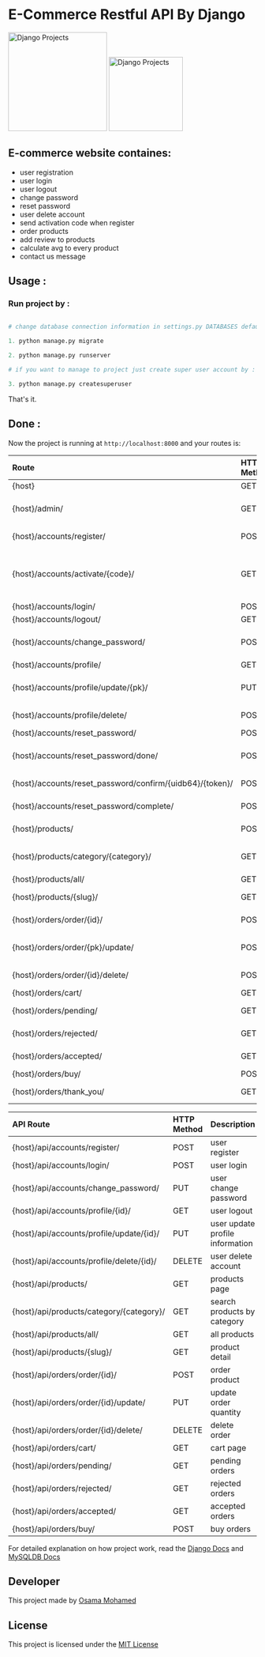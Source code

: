 # E-Commerce Restful API By Django

[<img src="https://www.djangoproject.com/s/img/logos/django-logo-negative.png" width="200" title="Django Projects" >](https://github.com/OSAMAMOHAMED1234/django_projects)
[<img src="https://www.mysql.com/common/logos/logo-mysql-170x115.png" width="150" title="Django Projects" >](https://github.com/OSAMAMOHAMED1234/django_projects)

## E-commerce website containes:
* user registration 
* user login
* user logout 
* change password
* reset password
* user delete account
* send activation code when register
* order products
* add review to products
* calculate avg to every product
* contact us message



## Usage :
### Run project by :

``` python

# change database connection information in settings.py DATABASES default values with your info then run 

1. python manage.py migrate

2. python manage.py runserver

# if you want to manage to project just create super user account by :

3. python manage.py createsuperuser

```

That's it.

## Done :

Now the project is running at `http://localhost:8000` and your routes is:


| Route                                          | HTTP Method 	 | Description                           	      |
|:-----------------------------------------------|:--------------|:---------------------------------------------|
| {host}       	                                 | GET       	   | Home page     |
| {host}/admin/  	                               | GET      	     | Admin control panel                     	    |
| {host}/accounts/register/                      | POST      	     | user register           	    |
| {host}/accounts/activate/{code}/               | GET      	     | activate user account after register    |
| {host}/accounts/login/                         | POST      	     | user login           	    |
| {host}/accounts/logout/                        | GET      	     | user logout           	    |
| {host}/accounts/change_password/               | POST      	     | user change password           	    |
| {host}/accounts/profile/                       | GET      	     | user logout           	    |
| {host}/accounts/profile/update/{pk}/            | PUT      	     | user update checkout information           	    |
| {host}/accounts/profile/delete/                | POST      	     | user delete account           	    |
| {host}/accounts/reset_password/                | POST      	     | user email           	    |
| {host}/accounts/reset_password/done/           | POST      	     | send reset password email           	    |
| {host}/accounts/reset_password/confirm/{uidb64}/{token}/        | POST      	     | enter new password           	    |
| {host}/accounts/reset_password/complete/       | POST      	     | finish reset password           	    |
| {host}/products/                                | POST      	     | products page          	    |
| {host}/products/category/{category}/            | GET      	     | search products by category          	    |
| {host}/products/all/                            | GET      	     | all products           	    |
| {host}/products/{slug}/                         | GET      	     | product detail           	    |
| {host}/orders/order/{id}/                                | POST      	     | order product           	    |
| {host}/orders/order/{pk}/update/                         | POST      	     | update order quantity           	    |
| {host}/orders/order/{id}/delete/                         | POST      	     | delete order           	    |
| {host}/orders/cart/                              | GET      	     | cart page           	    |
| {host}/orders/pending/                         | GET      	     | pending orders           	    |
| {host}/orders/rejected/                         | GET      	     | rejected orders           	    |
| {host}/orders/accepted/                         | GET      	     | accepted orders           	    |
| {host}/orders/buy/                               | POST      	     | buy orders          	    |
| {host}/orders/thank_you/                         | GET      	     | thank you page          	    |






| API Route                                     | HTTP Method 	 | Description                           	      |
|:----------------------------------------------|:--------------|:---------------------------------------------|
| {host}/api/accounts/register/                 | POST      	     | user register           	    |
| {host}/api/accounts/login/                    | POST      	     | user login           	    |
| {host}/api/accounts/change_password/              | PUT      	     | user change password           	    |
| {host}/api/accounts/profile/{id}/             | GET      	       | user logout           	    |
| {host}/api/accounts/profile/update/{id}/      | PUT      	     | user update profile information     |
| {host}/api/accounts/profile/delete/{id}/      | DELETE      	     | user delete account           	    |
| {host}/api/products/                                | GET      	     | products page          	    |
| {host}/api/products/category/{category}/            | GET      	     | search products by category          	    |
| {host}/api/products/all/                            | GET      	     | all products           	    |
| {host}/api/products/{slug}/                         | GET      	     | product detail           	    |
| {host}/api/orders/order/{id}/                                | POST      	     | order product           	    |
| {host}/api/orders/order/{id}/update/                         | PUT      	     | update order quantity           	    |
| {host}/api/orders/order/{id}/delete/                         | DELETE      	     | delete order           	    |
| {host}/api/orders/cart/                              | GET      	     | cart page           	    |
| {host}/api/orders/pending/                         | GET      	     | pending orders           	    |
| {host}/api/orders/rejected/                         | GET      	     | rejected orders           	    |
| {host}/api/orders/accepted/                         | GET      	     | accepted orders           	    |
| {host}/api/orders/buy/                               | POST      	     | buy orders          	    |







For detailed explanation on how project work, read the [Django Docs](https://docs.djangoproject.com/en/1.11/) and [MySQLDB Docs](https://dev.mysql.com/doc/)

## Developer
This project made by [Osama Mohamed](https://www.facebook.com/osama.mohamed.ms)

## License
This project is licensed under the [MIT License](https://opensource.org/licenses/MIT)
